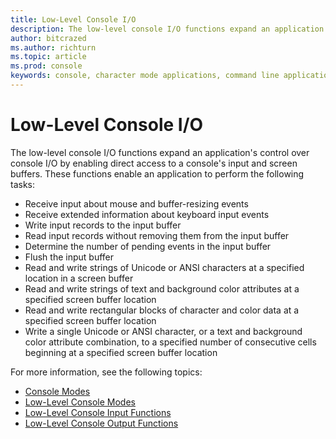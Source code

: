 ```yaml
---
title: Low-Level Console I/O
description: The low-level console I/O functions expand an application's control over console I/O by enabling direct access to a console's input and screen buffers.
author: bitcrazed
ms.author: richturn
ms.topic: article
ms.prod: console
keywords: console, character mode applications, command line applications, terminal applications, console api
---
```


# Low-Level Console I/O


The low-level console I/O functions expand an application's control over console I/O by enabling direct access to a console's input and screen buffers. These functions enable an application to perform the following tasks:

-   Receive input about mouse and buffer-resizing events
-   Receive extended information about keyboard input events
-   Write input records to the input buffer
-   Read input records without removing them from the input buffer
-   Determine the number of pending events in the input buffer
-   Flush the input buffer
-   Read and write strings of Unicode or ANSI characters at a specified location in a screen buffer
-   Read and write strings of text and background color attributes at a specified screen buffer location
-   Read and write rectangular blocks of character and color data at a specified screen buffer location
-   Write a single Unicode or ANSI character, or a text and background color attribute combination, to a specified number of consecutive cells beginning at a specified screen buffer location

For more information, see the following topics:

-   [Console Modes](console-modes.md)
-   [Low-Level Console Modes](low-level-console-modes.md)
-   [Low-Level Console Input Functions](low-level-console-input-functions.md)
-   [Low-Level Console Output Functions](low-level-console-output-functions.md)

 

 




